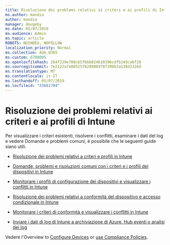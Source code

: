 ```yaml
---
title: Risoluzione dei problemi relativi ai criteri e ai profili di Intune
ms.author: mandia
author: mandia
manager: dougeby
ms.date: 05/07/2019
ms.audience: Admin
ms.topic: article
ROBOTS: NOINDEX, NOFOLLOW
localization_priority: Normal
ms.collection: Adm_O365
ms.custom: 6700005
ms.openlocfilehash: 2b4f229e780cb5f6bb024b10396cdfb14dcabf26
ms.sourcegitcommit: 7e2122a7e08525f628986978f396b3a138d2326d
ms.translationtype: MT
ms.contentlocale: it-IT
ms.lasthandoff: 05/07/2019
ms.locfileid: "33661704"
---
```

# <a name="troubleshooting-intune-policy-and-profiles"></a>Risoluzione dei problemi relativi ai criteri e ai profili di Intune

Per visualizzare i criteri esistenti, risolvere i conflitti, esaminare i dati del log e vedere Domande e problemi comuni, è possibile che le seguenti guide siano utili.

- [Risoluzione dei problemi relativi a criteri e profili in Intune](https://docs.microsoft.com/intune/troubleshoot-policies-in-microsoft-intune)

- [Domande, problemi e risoluzioni comuni con i criteri e i profili dei dispositivi in Intune](https://docs.microsoft.com/intune/device-profile-troubleshoot)

- [Monitorare i profili di configurazione dei dispositivi e visualizzare i conflitti in Intune](https://docs.microsoft.com/intune/device-profile-monitor)

- [Risoluzione dei problemi relativi a conformità del dispositivo e accesso condizionale in Intune](https://docs.microsoft.com/intune/troubleshoot-conditional-access)

- [Monitorare i criteri di conformità e visualizzare i conflitti in Intune](https://docs.microsoft.com/intune/compliance-policy-monitor)

- [Inviare i dati di log di Intune a archiviazione di Azure, Hub eventi o analisi dei log](https://docs.microsoft.com/intune/review-logs-using-azure-monitor)

Vedere l'Overview to [Configure Devices](https://docs.microsoft.com/intune/device-profiles) or [use Compliance Policies](https://docs.microsoft.com/intune/device-compliance-get-started).